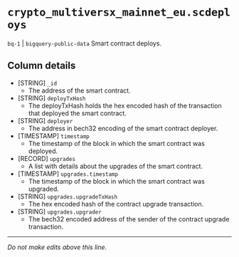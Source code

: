 # `crypto_multiversx_mainnet_eu.scdeploys`
`bq-1` | `bigquery-public-data`
Smart contract deploys.

## Column details
* [STRING]    `_id`
  - The address of the smart contract.
* [STRING]    `deployTxHash`
  - The deployTxHash holds the hex encoded hash of the transaction that deployed the smart contract.
* [STRING]    `deployer`
  - The address in bech32 encoding of the smart contract deployer.
* [TIMESTAMP] `timestamp`
  - The timestamp of the block in which the smart contract was deployed.
* [RECORD]    `upgrades`
  - A list with details about the upgrades of the smart contract.
* [TIMESTAMP] `upgrades.timestamp`
  - The timestamp of the block in which the smart contract was upgraded.
* [STRING]    `upgrades.upgradeTxHash`
  - The hex encoded hash of the contract upgrade transaction.
* [STRING]    `upgrades.upgrader`
  - The bech32 encoded address of the sender of the contract upgrade transaction.

-------------------------------------------------------------------------------
*Do not make edits above this line.*

